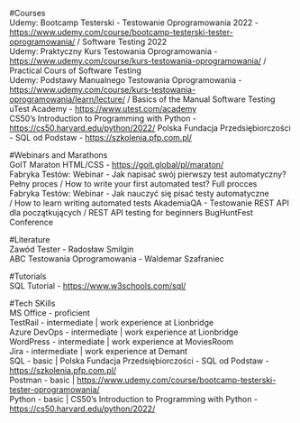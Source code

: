 #Courses <br>
Udemy: Bootcamp Testerski - Testowanie Oprogramowania 2022 - https://www.udemy.com/course/bootcamp-testerski-tester-oprogramowania/ / Software Testing 2022 <br>
Udemy: Praktyczny Kurs Testowania Oprogramowania - https://www.udemy.com/course/kurs-testowania-oprogramowania/ / Practical Cours of Software Testing <br>
Udemy: Podstawy Manualnego Testowania Oprogramowania - https://www.udemy.com/course/kurs-testowania-oprogramowania/learn/lecture/ / Basics of the Manual Software Testing <br>
uTest Academy - https://www.utest.com/academy <br>
CS50’s Introduction to Programming with Python - https://cs50.harvard.edu/python/2022/
Polska Fundacja Przedsiębiorczości - SQL od Podstaw - https://szkolenia.pfp.com.pl/

#Webinars and Marathons <br>
GoIT Maraton HTML/CSS - https://goit.global/pl/maraton/ <br>
Fabryka Testów: Webinar - Jak napisać swój pierwszy test automatyczny? Pełny proces / How to write your first automated test? Full procces <br>
Fabryka Testów: Webinar - Jak nauczyć się pisać testy automatyczne <br> / How to learn writing automated tests
AkademiaQA - Testowanie REST API dla początkujących / REST API testing for beginners
BugHuntFest Conference

#Literature <br>
Zawód Tester - Radosław Smilgin <br>
ABC Testowania Oprogramowania - Waldemar Szafraniec

#Tutorials <br>
SQL Tutorial - https://www.w3schools.com/sql/

#Tech SKills <br>
MS Office - proficient <br>
TestRail - intermediate | work experience at Lionbridge <br>
Azure DevOps - intermediate | work experience at Lionbridge <br>
WordPress - intermediate | work experience at MoviesRoom <br>
Jira - intermediate | work experience at Demant <br>
SQL - basic | Polska Fundacja Przedsiębiorczości - SQL od Podstaw - https://szkolenia.pfp.com.pl/ <br>
Postman - basic | https://www.udemy.com/course/bootcamp-testerski-tester-oprogramowania/ <br>
Python - basic | CS50’s Introduction to Programming with Python - https://cs50.harvard.edu/python/2022/ <br>
